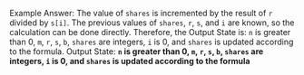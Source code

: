 Example Answer:
The value of `shares` is incremented by the result of `r` divided by `s[i]`. The previous values of `shares`, `r`, `s`, and `i` are known, so the calculation can be done directly. Therefore, the Output State is: `n` is greater than 0, `m`, `r`, `s`, `b`, `shares` are integers, `i` is 0, and `shares` is updated according to the formula.
Output State: **`n` is greater than 0, `m`, `r`, `s`, `b`, `shares` are integers, `i` is 0, and `shares` is updated according to the formula**